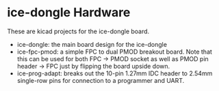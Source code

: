 # ice-dongle Hardware
These are kicad projects for the ice-dongle board.

* ice-dongle: the main board design for the ice-dongle
* ice-fpc-pmod: a simple FPC to dual PMOD breakout board. Note that this can be
used for both FPC -> PMOD socket as well as PMOD pin header -> FPC just by
flipping the board upside down.
* ice-prog-adapt: breaks out the 10-pin 1.27mm IDC header to 2.54mm single-row
pins for connection to a programmer and UART.
